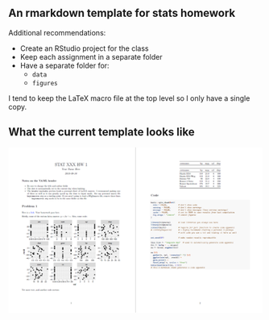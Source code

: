## An rmarkdown template for stats homework

Additional recommendations:
  - Create an RStudio project for the class
  - Keep each assignment in a separate folder
  - Have a separate folder for:
    - `data`
    - `figures`

I tend to keep the LaTeX macro file at the top level so I only have a single copy.

## What the current template looks like

![](figures/screenshot.png)
